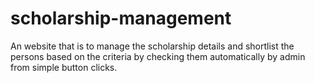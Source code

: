 # scholarship-management
An website that is to manage the scholarship details and shortlist the persons based on the criteria by checking them automatically by admin from simple button clicks.
